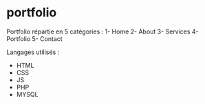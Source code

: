 # portfolio
Portfolio répartie en 5 catégories :
1- Home
2- About
3- Services
4- Portfolio
5- Contact

Langages utilisés : 
* HTML
* CSS
* JS
* PHP
* MYSQL
